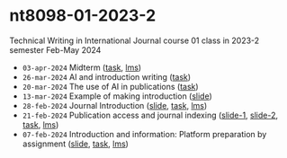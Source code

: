 # nt8098-01-2023-2
Technical Writing in International Journal course 01 class in 2023-2 semester Feb-May 2024

+ `03-apr-2024` Midterm ([task](https://github.com/dudung/nt8098-01-2023-2/issues/9), [lms]())
+ `26-mar-2024` AI and introduction writing ([task](https://github.com/dudung/nt6094-01-2023-2/issues/8))
+ `20-mar-2024` The use of AI in publications ([task](https://github.com/dudung/nt6094-01-2023-2/issues/7))
+ `13-mar-2024` Example of making introduction ([slide](https://osf.io/6fsy9))
+ `28-feb-2024` Journal Introduction ([slide](https://zenodo.org/records/7103265), [task](https://github.com/dudung/nt6094-01-2023-2/issues/5), [lms](https://edunex.itb.ac.id/courses/58912/preview/237160))
+ `21-feb-2024` Publication access and journal indexing ([slide-1](https://zenodo.org/records/7058928), [slide-2](https://zenodo.org/records/7082129), [task](https://github.com/dudung/nt6094-01-2023-2/issues/4), [lms](https://edunex.itb.ac.id/courses/58912/preview/234932))
+ `07-feb-2024` Introduction and information: Platform preparation by assignment ([slide](https://osf.io/2dscm), [task](https://github.com/dudung/nt6094-01-2023-2/issues/1), [lms](https://edunex.itb.ac.id/courses/58912/preview/225046))
